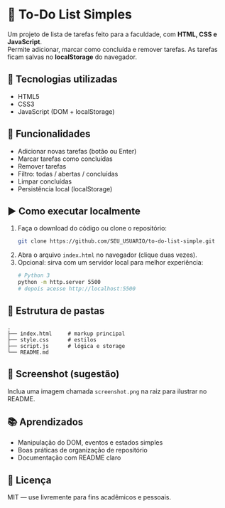 # 📝 To‑Do List Simples

Um projeto de lista de tarefas feito para a faculdade, com **HTML, CSS e JavaScript**.  
Permite adicionar, marcar como concluída e remover tarefas. As tarefas ficam salvas no **localStorage** do navegador.

## 🚀 Tecnologias utilizadas
- HTML5
- CSS3
- JavaScript (DOM + localStorage)

## 🎯 Funcionalidades
- Adicionar novas tarefas (botão ou Enter)
- Marcar tarefas como concluídas
- Remover tarefas
- Filtro: todas / abertas / concluídas
- Limpar concluídas
- Persistência local (localStorage)

## ▶️ Como executar localmente
1. Faça o download do código ou clone o repositório:
   ```bash
   git clone https://github.com/SEU_USUARIO/to-do-list-simple.git
   ```
2. Abra o arquivo `index.html` no navegador (clique duas vezes).
3. Opcional: sirva com um servidor local para melhor experiência:
   ```bash
   # Python 3
   python -m http.server 5500
   # depois acesse http://localhost:5500
   ```

## 🧭 Estrutura de pastas
```
.
├── index.html     # markup principal
├── style.css      # estilos
├── script.js      # lógica e storage
└── README.md
```

## 📸 Screenshot (sugestão)
Inclua uma imagem chamada `screenshot.png` na raiz para ilustrar no README.

## 📚 Aprendizados
- Manipulação do DOM, eventos e estados simples
- Boas práticas de organização de repositório
- Documentação com README claro

## 📄 Licença
MIT — use livremente para fins acadêmicos e pessoais.
